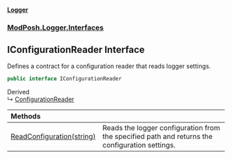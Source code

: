 #### [Logger](index.md 'index')
### [ModPosh.Logger.Interfaces](ModPosh.Logger.Interfaces.md 'ModPosh.Logger.Interfaces')

## IConfigurationReader Interface

Defines a contract for a configuration reader that reads logger settings.

```csharp
public interface IConfigurationReader
```

Derived  
&#8627; [ConfigurationReader](ModPosh.Logger.Implementations.ConfigurationReader.md 'ModPosh.Logger.Implementations.ConfigurationReader')

| Methods | |
| :--- | :--- |
| [ReadConfiguration(string)](ModPosh.Logger.Interfaces.IConfigurationReader.ReadConfiguration(string).md 'ModPosh.Logger.Interfaces.IConfigurationReader.ReadConfiguration(string)') | Reads the logger configuration from the specified path and returns the configuration settings. |
